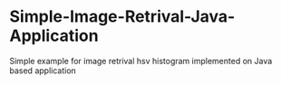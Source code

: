 # Simple-Image-Retrival-Java-Application
Simple example for image retrival hsv histogram implemented on Java based application
